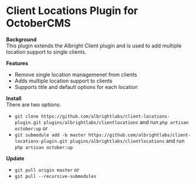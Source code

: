 # Client Locations Plugin for OctoberCMS

**Background**  
This plugin extends the Albright Client plugin and is used to add multiple location support to single clients.

**Features**  
- Remove single location managemenet from clients
- Adds multiple location support to clients
- Supports title and default options for each location

**Install**  
There are two options:
- `git clone https://github.com/albrightlabs/client-locations-plugin.git plugins/albrightlabs/clientlocations` and run `php artisan october:up` or
- `git submodule add -b master https://github.com/albrightlabs/client-locations-plugin.git plugins/albrightlabs/clientlocations` and run `php artisan october:up`

**Update**  
- `git pull origin master` or
- `git pull --recursive-submodules`
